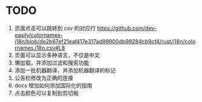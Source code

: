 # TODO

1. 页面点击可以跳转到 csv 的对应行 
   https://github.com/dev-easily/colornames-i18n/blob/de2b67ef21eaf417e317ad89900db99284cb9cf4/rust/i18n/colornames.i18n.csv#L8
2. 页面可以显示多种语言，不仅是中文
3. 懒加载，并添加过滤和搜索功能
4. 添加一批机器翻译，并添加机器翻译的标记
5. 公告栏修改为正确的连接
6. docs 增加如何添加国际化的指南
7. 点击颜色可以复制到剪切板